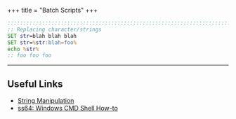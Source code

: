 +++
title = "Batch Scripts"
+++

```bat
::::::::::::::::::::::::::::::::::::::::::::::::::::::::::::::::::::::::::::::
:: Replacing character/strings
SET str=blah blah blah
SET str=%str:blah=foo%
echo %str%
:: foo foo foo
```

---

## Useful Links

- [String Manipulation](https://www.dostips.com/DtTipsStringManipulation.php)
- [ss64: Windows CMD Shell How-to](https://ss64.com/nt/syntax.html)